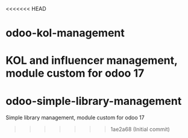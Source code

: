 <<<<<<< HEAD
# odoo-kol-management
KOL and influencer management, module custom for odoo 17
=======
# odoo-simple-library-management
Simple library management, module custom for odoo 17
>>>>>>> 1ae2a68 (Initial commit)
